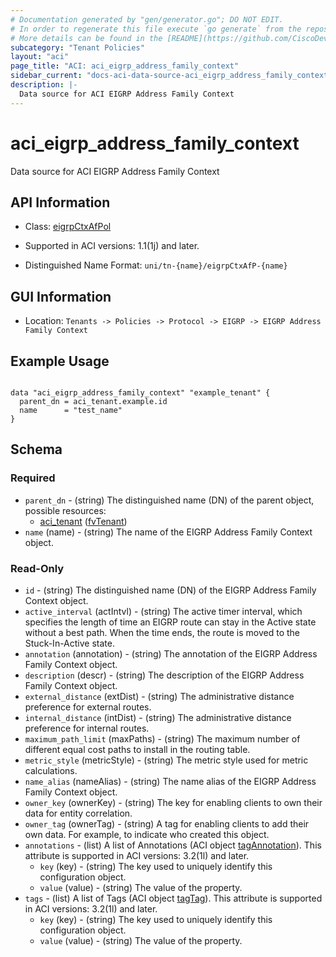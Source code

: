 ```yaml
---
# Documentation generated by "gen/generator.go"; DO NOT EDIT.
# In order to regenerate this file execute `go generate` from the repository root.
# More details can be found in the [README](https://github.com/CiscoDevNet/terraform-provider-aci/blob/master/README.md).
subcategory: "Tenant Policies"
layout: "aci"
page_title: "ACI: aci_eigrp_address_family_context"
sidebar_current: "docs-aci-data-source-aci_eigrp_address_family_context"
description: |-
  Data source for ACI EIGRP Address Family Context
---
```


# aci_eigrp_address_family_context #

Data source for ACI EIGRP Address Family Context

## API Information ##

* Class: [eigrpCtxAfPol](https://pubhub.devnetcloud.com/media/model-doc-latest/docs/app/index.html#/objects/eigrpCtxAfPol/overview)

* Supported in ACI versions: 1.1(1j) and later.

* Distinguished Name Format: `uni/tn-{name}/eigrpCtxAfP-{name}`

## GUI Information ##

* Location: `Tenants -> Policies -> Protocol -> EIGRP -> EIGRP Address Family Context`

## Example Usage ##

```hcl

data "aci_eigrp_address_family_context" "example_tenant" {
  parent_dn = aci_tenant.example.id
  name      = "test_name"
}

```

## Schema ##

### Required ###

* `parent_dn` - (string) The distinguished name (DN) of the parent object, possible resources:
  - [aci_tenant](https://registry.terraform.io/providers/CiscoDevNet/aci/latest/docs/resources/tenant) ([fvTenant](https://pubhub.devnetcloud.com/media/model-doc-latest/docs/app/index.html#/objects/fvTenant/overview))
* `name` (name) - (string) The name of the EIGRP Address Family Context object.

### Read-Only ###

* `id` - (string) The distinguished name (DN) of the EIGRP Address Family Context object.
* `active_interval` (actIntvl) - (string) The active timer interval, which specifies the length of time an EIGRP route can stay in the Active state without a best path. When the time ends, the route is moved to the Stuck-In-Active state.
* `annotation` (annotation) - (string) The annotation of the EIGRP Address Family Context object.
* `description` (descr) - (string) The description of the EIGRP Address Family Context object.
* `external_distance` (extDist) - (string) The administrative distance preference for external routes.
* `internal_distance` (intDist) - (string) The administrative distance preference for internal routes.
* `maximum_path_limit` (maxPaths) - (string) The maximum number of different equal cost paths to install in the routing table.
* `metric_style` (metricStyle) - (string) The metric style used for metric calculations.
* `name_alias` (nameAlias) - (string) The name alias of the EIGRP Address Family Context object.
* `owner_key` (ownerKey) - (string) The key for enabling clients to own their data for entity correlation.
* `owner_tag` (ownerTag) - (string) A tag for enabling clients to add their own data. For example, to indicate who created this object.
* `annotations` - (list) A list of Annotations (ACI object [tagAnnotation](https://pubhub.devnetcloud.com/media/model-doc-latest/docs/app/index.html#/objects/tagAnnotation/overview)). This attribute is supported in ACI versions: 3.2(1l) and later.
    * `key` (key) - (string) The key used to uniquely identify this configuration object.
    * `value` (value) - (string) The value of the property.
* `tags` - (list) A list of Tags (ACI object [tagTag](https://pubhub.devnetcloud.com/media/model-doc-latest/docs/app/index.html#/objects/tagTag/overview)). This attribute is supported in ACI versions: 3.2(1l) and later.
    * `key` (key) - (string) The key used to uniquely identify this configuration object.
    * `value` (value) - (string) The value of the property.
